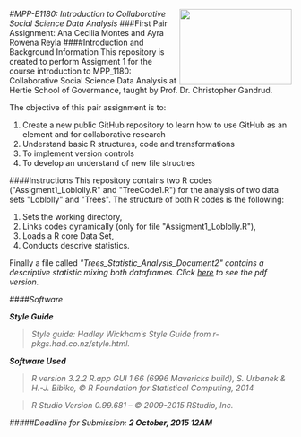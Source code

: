 ﻿
[<img src="https://www.hertie-school.org/uploads/pics/HSG_Logo_rgb_33c6f5.jpg" align="right" height="135" width ="200"/>](http://www.hertie-school.org/)
<i>
#MPP-E1180: Introduction to Collaborative Social Science Data Analysis
</i>
###First Pair Assignment: Ana Cecilia Montes and Ayra Rowena Reyla 
####Introduction and Background Information
This repository is created to perform Assigment 1 for the course introduction to MPP_1180: Collaborative Social Science Data Analysis at Hertie School of Govermance, taught by Prof. Dr. Christopher Gandrud. 

The objective of this pair assignment is to:

1. Create a new public GitHub repository to learn how to use GitHub as an element and for collaborative research
2. Understand basic R structures, code and transformations
3. To implement version controls
4. To develop an understand of new file structres

####Instructions
This repository contains two R codes ("Assigment1_Loblolly.R" and "TreeCode1.R") for the analysis of two data sets "Loblolly" and "Trees". The structure of both R codes is the following:

1. Sets the working directory,
2. Links  codes dynamically (only for file "Assigment1_Loblolly.R"),
3. Loads a R core Data Set, 
4. Conducts descrive statistics.

Finally a file called <i>"Trees_Statistic_Analysis_Document2"<i/> contains a descriptive statistic mixing both dataframes. Click [here](https://github.com/ARowena/Assignment1MontesReyla-/blob/master/Trees_Statistic_Analysis_Document2.pdf) to see the pdf version.

####Software

**Style Guide**
>Style guide: Hadley Wickham´s Style Guide from r-pkgs.had.co.nz/style.html.

**Software Used**
>R version 3.2.2 R.app GUI 1.66 (6996 Mavericks build), S. Urbanek & H.-J. Bibiko, © R Foundation for Statistical Computing, 2014

>R Studio Version 0.99.681 – © 2009-2015 RStudio, Inc.

#####Deadline for Submission:
**2 October, 2015 12AM** 
